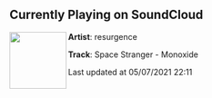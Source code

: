 ## Currently Playing on SoundCloud

[<img align="left" width="100" src="https://i1.sndcdn.com/artworks-WI7Wozv3i1Z3Om68-8NCcpg-t500x500.jpg">](https://soundcloud.com/resurgencelabel/monoxide?in=strangerinspace/sets/monoxide)

**Artist**: resurgence 

**Track**: Space Stranger - Monoxide

Last updated at 05/07/2021 22:11
